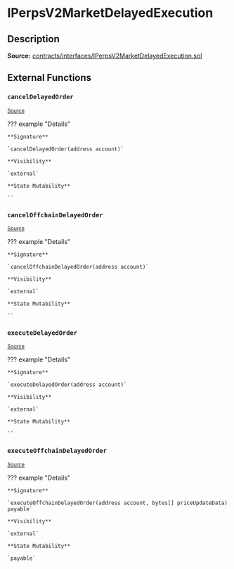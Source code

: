 # IPerpsV2MarketDelayedExecution

## Description

**Source:** [contracts/interfaces/IPerpsV2MarketDelayedExecution.sol](https://github.com/Synthetixio/synthetix/tree/v2.86.0-alpha/contracts/interfaces/IPerpsV2MarketDelayedExecution.sol)

## External Functions

### `cancelDelayedOrder`

<sub>[Source](https://github.com/Synthetixio/synthetix/tree/v2.86.0-alpha/contracts/interfaces/IPerpsV2MarketDelayedExecution.sol#L11)</sub>

??? example "Details"

    **Signature**

    `cancelDelayedOrder(address account)`

    **Visibility**

    `external`

    **State Mutability**

    ``

### `cancelOffchainDelayedOrder`

<sub>[Source](https://github.com/Synthetixio/synthetix/tree/v2.86.0-alpha/contracts/interfaces/IPerpsV2MarketDelayedExecution.sol#L13)</sub>

??? example "Details"

    **Signature**

    `cancelOffchainDelayedOrder(address account)`

    **Visibility**

    `external`

    **State Mutability**

    ``

### `executeDelayedOrder`

<sub>[Source](https://github.com/Synthetixio/synthetix/tree/v2.86.0-alpha/contracts/interfaces/IPerpsV2MarketDelayedExecution.sol#L7)</sub>

??? example "Details"

    **Signature**

    `executeDelayedOrder(address account)`

    **Visibility**

    `external`

    **State Mutability**

    ``

### `executeOffchainDelayedOrder`

<sub>[Source](https://github.com/Synthetixio/synthetix/tree/v2.86.0-alpha/contracts/interfaces/IPerpsV2MarketDelayedExecution.sol#L9)</sub>

??? example "Details"

    **Signature**

    `executeOffchainDelayedOrder(address account, bytes[] priceUpdateData) payable`

    **Visibility**

    `external`

    **State Mutability**

    `payable`
